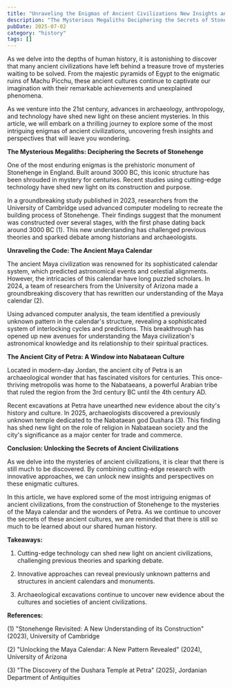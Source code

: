 ```yaml
---
title: "Unraveling the Enigmas of Ancient Civilizations New Insights and Perspectives"
description: "The Mysterious Megaliths Deciphering the Secrets of Stonehenge"
pubDate: 2025-07-02
category: "history"
tags: []
---
```


As we delve into the depths of human history, it is astonishing to discover that many ancient civilizations have left behind a treasure trove of mysteries waiting to be solved. From the majestic pyramids of Egypt to the enigmatic ruins of Machu Picchu, these ancient cultures continue to captivate our imagination with their remarkable achievements and unexplained phenomena.

As we venture into the 21st century, advances in archaeology, anthropology, and technology have shed new light on these ancient mysteries. In this article, we will embark on a thrilling journey to explore some of the most intriguing enigmas of ancient civilizations, uncovering fresh insights and perspectives that will leave you wondering.

**The Mysterious Megaliths: Deciphering the Secrets of Stonehenge**

One of the most enduring enigmas is the prehistoric monument of Stonehenge in England. Built around 3000 BC, this iconic structure has been shrouded in mystery for centuries. Recent studies using cutting-edge technology have shed new light on its construction and purpose.

In a groundbreaking study published in 2023, researchers from the University of Cambridge used advanced computer modeling to recreate the building process of Stonehenge. Their findings suggest that the monument was constructed over several stages, with the first phase dating back around 3000 BC (1). This new understanding has challenged previous theories and sparked debate among historians and archaeologists.

**Unraveling the Code: The Ancient Maya Calendar**

The ancient Maya civilization was renowned for its sophisticated calendar system, which predicted astronomical events and celestial alignments. However, the intricacies of this calendar have long puzzled scholars. In 2024, a team of researchers from the University of Arizona made a groundbreaking discovery that has rewritten our understanding of the Maya calendar (2).

Using advanced computer analysis, the team identified a previously unknown pattern in the calendar's structure, revealing a sophisticated system of interlocking cycles and predictions. This breakthrough has opened up new avenues for understanding the Maya civilization's astronomical knowledge and its relationship to their spiritual practices.

**The Ancient City of Petra: A Window into Nabataean Culture**

Located in modern-day Jordan, the ancient city of Petra is an archaeological wonder that has fascinated visitors for centuries. This once-thriving metropolis was home to the Nabataeans, a powerful Arabian tribe that ruled the region from the 3rd century BC until the 4th century AD.

Recent excavations at Petra have unearthed new evidence about the city's history and culture. In 2025, archaeologists discovered a previously unknown temple dedicated to the Nabataean god Dushara (3). This finding has shed new light on the role of religion in Nabataean society and the city's significance as a major center for trade and commerce.

**Conclusion: Unlocking the Secrets of Ancient Civilizations**

As we delve into the mysteries of ancient civilizations, it is clear that there is still much to be discovered. By combining cutting-edge research with innovative approaches, we can unlock new insights and perspectives on these enigmatic cultures.

In this article, we have explored some of the most intriguing enigmas of ancient civilizations, from the construction of Stonehenge to the mysteries of the Maya calendar and the wonders of Petra. As we continue to uncover the secrets of these ancient cultures, we are reminded that there is still so much to be learned about our shared human history.

**Takeaways:**

1. Cutting-edge technology can shed new light on ancient civilizations, challenging previous theories and sparking debate.

2. Innovative approaches can reveal previously unknown patterns and structures in ancient calendars and monuments.

3. Archaeological excavations continue to uncover new evidence about the cultures and societies of ancient civilizations.

**References:**

(1) "Stonehenge Revisited: A New Understanding of its Construction" (2023), University of Cambridge

(2) "Unlocking the Maya Calendar: A New Pattern Revealed" (2024), University of Arizona

(3) "The Discovery of the Dushara Temple at Petra" (2025), Jordanian Department of Antiquities